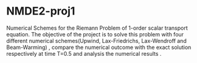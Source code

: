 # NMDE2-proj1
Numerical Schemes for the Riemann Problem of 1-order scalar transport equation.
The objective of the project is to solve this problem with four different numerical schemes(Upwind, Lax-Friedrichs, Lax-Wendroff and Beam-Warming) , compare the numerical outcome with the exact solution respectively at time T=0.5 and analysis the numerical results .   
